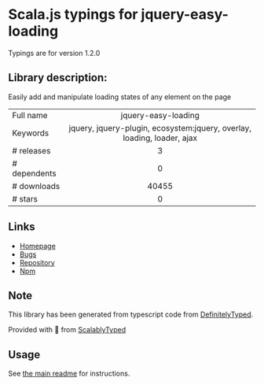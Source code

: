 
# Scala.js typings for jquery-easy-loading

Typings are for version 1.2.0

## Library description:
Easily add and manipulate loading states of any element on the page

|                    |                 |
| ------------------ | :-------------: |
| Full name          | jquery-easy-loading |
| Keywords           | jquery, jquery-plugin, ecosystem:jquery, overlay, loading, loader, ajax |
| # releases         | 3 |
| # dependents       | 0 |
| # downloads        | 40455 |
| # stars            | 0 |

## Links
- [Homepage](http://carlosbonetti.github.io/jquery-loading/)
- [Bugs](https://github.com/CarlosBonetti/jquery-loading/issues)
- [Repository](https://github.com/CarlosBonetti/jquery-loading)
- [Npm](https://www.npmjs.com/package/jquery-easy-loading)
    


## Note
This library has been generated from typescript code from [DefinitelyTyped](https://definitelytyped.org).

Provided with :purple_heart: from [ScalablyTyped](https://github.com/oyvindberg/ScalablyTyped)

## Usage
See [the main readme](../../readme.md) for instructions.


